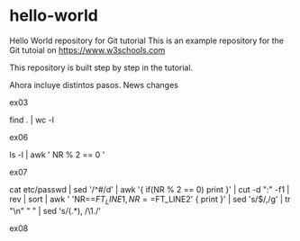 # hello-world
Hello World repository for Git tutorial
This is an example repository for the Git tutoial on https://www.w3schools.com

This repository is built step by step in the tutorial.

Ahora incluye distintos pasos.
News changes

ex03

find . | wc -l

ex06

ls -l | awk ' NR % 2 == 0 '

ex07

cat etc/passwd | sed '/^#/d' | awk '{ if(NR % 2 == 0) print }' | cut -d ":" -f1 | rev | sort | awk ' 'NR==$FT_LINE1,NR==$FT_LINE2' { print }' | sed 's/$/,/g' | tr "\n" " " | sed 's/\(.*\), /\1./'

ex08



